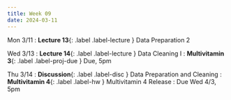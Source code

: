 ```yaml
---
title: Week 09
date: 2024-03-11
---
```

Mon 3/11
: **Lecture 13**{: .label .label-lecture } Data Preparation 2

Wed 3/13
: **Lecture 14**{: .label .label-lecture } Data Cleaning I
: **Multivitamin 3**{: .label .label-proj-due } Due, 5pm

Thu 3/14
: **Discussion**{: .label .label-disc } Data Preparation and Cleaning
: **Multivitamin 4**{: .label .label-hw } Multivitamin 4 Release
  : Due Wed 4/3, 5pm